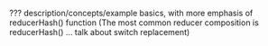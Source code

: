 ??? description/concepts/example basics, with more emphasis of reducerHash() function (The most common reducer composition is reducerHash() ... talk about switch replacement)

